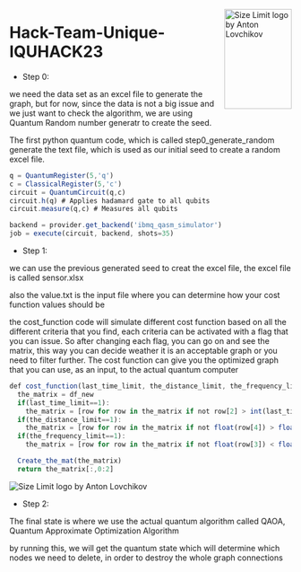 <img src="https://github.com/mohadesehazari98/Hack-Team-Unique-IQUHACK23/blob/main/duck_logo.svg" align="right"
     alt="Size Limit logo by Anton Lovchikov" width="120" height="178">

# Hack-Team-Unique-IQUHACK23 

* Step 0:

we need the data set as an excel file to generate the graph, but for now, since the data is not a big issue and we just want to check the algorithm, we are using Quantum Random number generatr to create the seed. 

The first python quantum code, which is called step0_generate_random generate the text file, which is used as our initial seed to create a random excel file.

```js
q = QuantumRegister(5,'q')
c = ClassicalRegister(5,'c')
circuit = QuantumCircuit(q,c)
circuit.h(q) # Applies hadamard gate to all qubits
circuit.measure(q,c) # Measures all qubits 

backend = provider.get_backend('ibmq_qasm_simulator')
job = execute(circuit, backend, shots=35)
```

* Step 1:

we can use the previous generated seed to creat the excel file, the excel file is called sensor.xlsx

also the value.txt is the input file where you can determine how your cost function values should be

the cost_function code will simulate different cost function based on all the different criteria that you find, each criteria can be activated with a flag that you can issue. So after changing each flag, you can go on and see the matrix, this way you can decide weather it is an acceptable graph or you need to filter further.
The cost function can give you the optimized graph that you can use, as an input, to the actual quantum computer

```js
def cost_function(last_time_limit, the_distance_limit, the_frequency_limit, df_new):
  the_matrix = df_new
  if(last_time_limit==1):
    the_matrix = [row for row in the_matrix if not row[2] > int(last_time_limit_value)]
  if(the_distance_limit==1):
    the_matrix = [row for row in the_matrix if not float(row[4]) > float(the_distance_limit_value)]
  if(the_frequency_limit==1):
    the_matrix = [row for row in the_matrix if not float(row[3]) < float(the_frequency_limit_value)]

  Create_the_mat(the_matrix)  
  return the_matrix[:,0:2]
```

<img src="https://github.com/mohadesehazari98/Hack-Team-Unique-IQUHACK23/blob/main/graph.png" align="center"
     alt="Size Limit logo by Anton Lovchikov">
* Step 2:

The final state is where we use the actual quantum algorithm called QAOA, Quantum Approximate Optimization Algorithm

by running this, we will get the quantum state which will determine which nodes we need to delete, in order to destroy the whole graph connections






